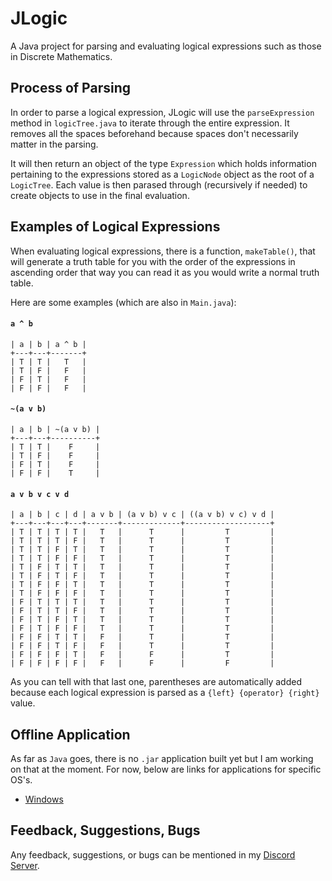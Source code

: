 # JLogic

A Java project for parsing and evaluating logical expressions such as those in Discrete Mathematics.

## Process of Parsing

In order to parse a logical expression, JLogic will use the `parseExpression` method in `logicTree.java` to iterate through the entire expression.
It removes all the spaces beforehand because spaces don't necessarily matter in the parsing.

It will then return an object of the type `Expression` which holds information pertaining to the expressions stored as a `LogicNode` object as the root of a `LogicTree`.
Each value is then parased through (recursively if needed) to create objects to use in the final evaluation.

## Examples of Logical Expressions

When evaluating logical expressions, there is a function, `makeTable()`, that will generate a truth table for you with the order of the expressions in ascending order
that way you can read it as you would write a normal truth table.

Here are some examples (which are also in `Main.java`):

#### `a ^ b`
```
| a | b | a ^ b |
+---+---+-------+
| T | T |   T   |
| T | F |   F   |
| F | T |   F   |
| F | F |   F   |
```

#### `~(a v b)`
```
| a | b | ~(a v b) |
+---+---+----------+
| T | T |    F     |
| T | F |    F     |
| F | T |    F     |
| F | F |    T     |
```

#### `a v b v c v d`
```
| a | b | c | d | a v b | (a v b) v c | ((a v b) v c) v d |
+---+---+---+---+-------+-------------+-------------------+
| T | T | T | T |   T   |      T      |         T         |
| T | T | T | F |   T   |      T      |         T         |
| T | T | F | T |   T   |      T      |         T         |
| T | T | F | F |   T   |      T      |         T         |
| T | F | T | T |   T   |      T      |         T         |
| T | F | T | F |   T   |      T      |         T         |
| T | F | F | T |   T   |      T      |         T         |
| T | F | F | F |   T   |      T      |         T         |
| F | T | T | T |   T   |      T      |         T         |
| F | T | T | F |   T   |      T      |         T         |
| F | T | F | T |   T   |      T      |         T         |
| F | T | F | F |   T   |      T      |         T         |
| F | F | T | T |   F   |      T      |         T         |
| F | F | T | F |   F   |      T      |         T         |
| F | F | F | T |   F   |      F      |         T         |
| F | F | F | F |   F   |      F      |         F         |
```

As you can tell with that last one, parentheses are automatically added because each logical expression is parsed as a `{left} {operator} {right}` value.

## Offline Application

As far as `Java` goes, there is no `.jar` application built yet but I am working on that at the moment. For now, below are links for applications for specific OS's.
 * [Windows](https://tinyurl.copm/PyLogicW)

## Feedback, Suggestions, Bugs

Any feedback, suggestions, or bugs can be mentioned in my [Discord Server](https://discord.gg/W8yVrHt).
